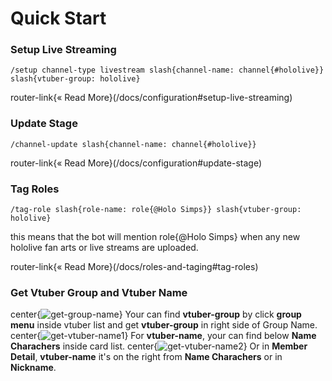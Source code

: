   # Quick Start

  ### Setup Live Streaming
  ```slash
  /setup channel-type livestream slash{channel-name: channel{#hololive}} slash{vtuber-group: hololive}
  ```
  router-link{« Read More}(/docs/configuration#setup-live-streaming)

  ### Update Stage
  ```slash
  /channel-update slash{channel-name: channel{#hololive}}
  ```
  router-link{« Read More}(/docs/configuration#update-stage)

  ### Tag Roles
  ```slash
  /tag-role slash{role-name: role{@Holo Simps}} slash{vtuber-group: hololive}
  ```
  this means that the bot will mention role{@Holo Simps} when any new hololive fan arts or live streams are uploaded. 
  
  router-link{« Read More}(/docs/roles-and-taging#tag-roles)

  ### Get Vtuber Group and Vtuber Name
  center{![get-group-name](/src/assets/docs/get-group.png)}
  Your can find **vtuber-group** by click **group menu** inside vtuber list and get **vtuber-group** in right side of Group Name.
  center{![get-vtuber-name1](/src/assets/docs/get-member-card.png)}
  For **vtuber-name**, your can find below **Name Charachers** inside card list.
  center{![get-vtuber-name2](/src/assets/docs/get-member-detail.png)}
  Or in **Member Detail**, **vtuber-name** it's on the right from **Name Charachers** or in **Nickname**.

  